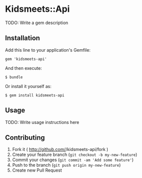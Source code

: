 # Kidsmeets::Api

TODO: Write a gem description

## Installation

Add this line to your application's Gemfile:

    gem 'kidsmeets-api'

And then execute:

    $ bundle

Or install it yourself as:

    $ gem install kidsmeets-api

## Usage

TODO: Write usage instructions here

## Contributing

1. Fork it ( http://github.com/<my-github-username>/kidsmeets-api/fork )
2. Create your feature branch (`git checkout -b my-new-feature`)
3. Commit your changes (`git commit -am 'Add some feature'`)
4. Push to the branch (`git push origin my-new-feature`)
5. Create new Pull Request
